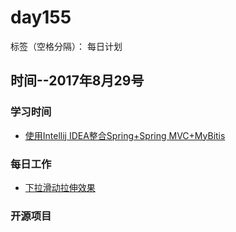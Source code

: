 # day155

标签（空格分隔）： 每日计划


## 时间--2017年8月29号


### 学习时间<br>
* [使用Intellij IDEA整合Spring+Spring MVC+MyBitis][1]

### 每日工作<br>
* [下拉滑动拉伸效果][2]

### 开源项目


  [1]: https://segmentfault.com/a/1190000008711738
  [2]: https://github.com/ToDou/appbarlayout-spring-behavior
